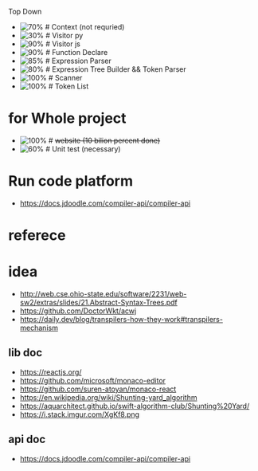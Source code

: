 Top Down

- ![70%](https://progress-bar.dev/70) # Context (not requried)
- ![30%](https://progress-bar.dev/30) # Visitor py
- ![90%](https://progress-bar.dev/90) # Visitor js
- ![90%](https://progress-bar.dev/90) # Function Declare
- ![85%](https://progress-bar.dev/95) # Expression Parser
- ![80%](https://progress-bar.dev/80) # Expression Tree Builder && Token Parser
- ![100%](https://progress-bar.dev/100) # Scanner
- ![100%](https://progress-bar.dev/100) # Token List

# for Whole project

- ![100%](https://progress-bar.dev/100) # ~~website (10 bilion percent done)~~
- ![60%](https://progress-bar.dev/60) # Unit test (necessary)

# Run code platform

- https://docs.jdoodle.com/compiler-api/compiler-api

# referece

# idea

- http://web.cse.ohio-state.edu/software/2231/web-sw2/extras/slides/21.Abstract-Syntax-Trees.pdf
- https://github.com/DoctorWkt/acwj
- https://daily.dev/blog/transpilers-how-they-work#transpilers-mechanism

## lib doc

- https://reactjs.org/
- https://github.com/microsoft/monaco-editor
- https://github.com/suren-atoyan/monaco-react
- https://en.wikipedia.org/wiki/Shunting-yard_algorithm
- https://aquarchitect.github.io/swift-algorithm-club/Shunting%20Yard/
- https://i.stack.imgur.com/XgKf8.png

## api doc

- https://docs.jdoodle.com/compiler-api/compiler-api
